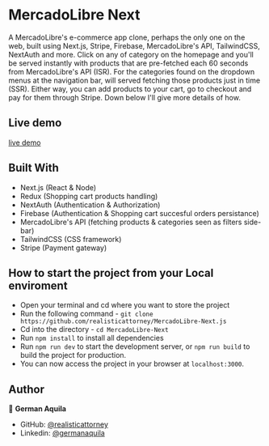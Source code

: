# MercadoLibre Next

A MercadoLibre's e-commerce app clone, perhaps the only one on the web, built using Next.js, Stripe, Firebase, MercadoLibre's API, TailwindCSS, NextAuth and more. Click on any of category on the homepage and you'll be served instantly with products that are pre-fetched each 60 seconds from MercadoLibre's API (ISR). For the categories found on the dropdown menus at the navigation bar, will served fetching those products just in time (SSR). Either way, you can add products to your cart, go to checkout and pay for them through Stripe. Down below I'll give more details of how.

## Live demo

[live demo](https://mercado-libre-next-js.vercel.app/)

## Built With

- Next.js (React & Node)
- Redux (Shopping cart products handling)
- NextAuth (Authentication & Authorization)
- Firebase (Authentication & Shopping cart succesful orders persistance)
- MercadoLibre's API (fetching products & categories seen as filters side-bar)
- TailwindCSS (CSS framework)
- Stripe (Payment gateway)

## How to start the project from your Local enviroment

- Open your terminal and cd where you want to store the project
- Run the following command - `git clone https://github.com/realisticattorney/MercadoLibre-Next.js`
- Cd into the directory - `cd MercadoLibre-Next`
- Run `npm install` to install all dependencies
- Run `npm run dev` to start the development server, or `npm run build` to build the project for production.
- You can now access the project in your browser at `localhost:3000`.

## Author

👤 **German Aquila**

- GitHub: [@realisticattorney](https://github.com/realisticattorney)
- Linkedin: [@germanaquila](https://www.linkedin.com/in/germanaquila/)


